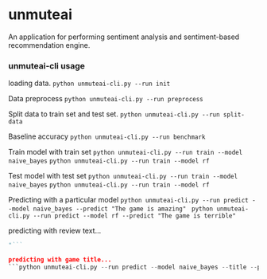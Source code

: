 # unmuteai
An application for performing sentiment analysis and sentiment-based recommendation engine.

### unmuteai-cli usage
loading data.
```python unmuteai-cli.py --run init```

Data preprocess
```python unmuteai-cli.py --run preprocess```

Split data to train set and test set.
```python unmuteai-cli.py --run split-data```

Baseline accuracy
```python unmuteai-cli.py --run benchmark```

Train model with train set
```python unmuteai-cli.py --run train --model naive_bayes```
```python unmuteai-cli.py --run train --model rf```

Test model with test set
```python unmuteai-cli.py --run train --model naive_bayes```
```python unmuteai-cli.py --run train --model rf```

Predicting with a particular model
```python unmuteai-cli.py --run predict --model naive_bayes --predict "The game is amazing" ```
```python unmuteai-cli.py --run predict --model rf --predict "The game is terrible"```


predicting with review text... 
```python unmuteai-cli.py --run predict --model naive_bayes --predict "best game
"```

predicting with game title... 
```python unmuteai-cli.py --run predict --model naive_bayes --title --predict "The best game ever played" --title "The Guest"```
